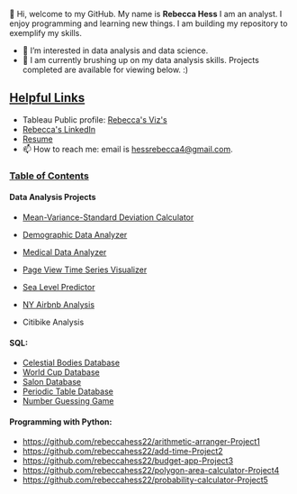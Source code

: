 👋 Hi, welcome to my GitHub. My name is **Rebecca Hess**  I am an analyst. I enjoy programming and learning new things. I am building my repository to exemplify my skills. 

- 👀 I’m interested in data analysis and data science. 
- 🌱 I am currently brushing up on my data analysis skills. Projects completed are available for viewing below. :)

<h2 style="text-decoration: underline;">Helpful Links</h2>

- Tableau Public profile: <a href="https://public.tableau.com/app/profile/rebecca.jo.hess/vizzes">Rebecca's Viz's</a>
- <a href="https://www.linkedin.com/in/rebecca-hess-293391174/">Rebecca's LinkedIn</a>
- <a href="https://docs.google.com/document/d/1igPRg9dT7tB9sGB358Yds9Rp041M0_DH/edit?usp=drive_link&ouid=106111808802892379304&rtpof=true&sd=true">Resume</a>
- 📫 How to reach me: email is hessrebecca4@gmail.com.

  
<h3 style="text-decoration: underline;">Table of Contents</h3>

#### Data Analysis Projects
- <a href="https://github.com/rebeccahess22/Data-Analysis-Projects/tree/main/freeCodeCamp/Project1">Mean-Variance-Standard Deviation Calculator</a>
- <a href="https://github.com/rebeccahess22/Data-Analysis-Projects/tree/main/freeCodeCamp/Project2">Demographic Data Analyzer</a>
- <a href="https://github.com/rebeccahess22/Data-Analysis-Projects/tree/main/freeCodeCamp/Project3">Medical Data Analyzer</a>
- <a href="https://github.com/rebeccahess22/Data-Analysis-Projects/tree/main/freeCodeCamp/Project4">Page View Time Series Visualizer</a>
- <a href="https://github.com/rebeccahess22/Data-Analysis-Projects/tree/main/freeCodeCamp/Project5">Sea Level Predictor</a>

- <a href="https://github.com/rebeccahess22/Data-Analysis-Projects/tree/main/NY-airbnb-analysis">NY Airbnb Analysis</a>
- Citibike Analysis
#### SQL: 
- <a href="https://github.com/rebeccahess22/Celestial-Bodies-Project1">Celestial Bodies Database</a>
- <a href="https://github.com/rebeccahess22/World-Cup-Project2">World Cup Database</a>
- <a href="https://github.com/rebeccahess22/Salon-Project3">Salon Database</a>
- <a href="https://github.com/rebeccahess22/Periodic-Table-Project4">Periodic Table Database</a> 
- <a href="https://github.com/rebeccahess22/Number-Guess-Project5">Number Guessing Game</a>

#### Programming with Python: 
- https://github.com/rebeccahess22/arithmetic-arranger-Project1
- https://github.com/rebeccahess22/add-time-Project2
- https://github.com/rebeccahess22/budget-app-Project3
- https://github.com/rebeccahess22/polygon-area-calculator-Project4
- https://github.com/rebeccahess22/probability-calculator-Project5

<!---
rebeccahess22/rebeccahess22 is a ✨ special ✨ repository because its `README.md` (this file) appears on your GitHub profile.
You can click the Preview link to take a look at your changes.
--->
